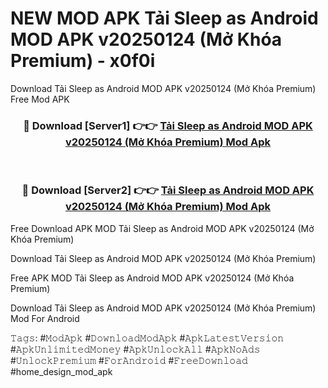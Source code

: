 # NEW MOD APK Tải Sleep as Android MOD APK v20250124 (Mở Khóa Premium) - x0f0i
Download Tải Sleep as Android MOD APK v20250124 (Mở Khóa Premium) Free Mod APK

<div align="center">
<h3>🔴 Download [Server1] 👉👉 <a href="https://apk-comot.site?title=Tải_Sleep_as_Android_MOD_APK_v20250124_(Mở_Khóa_Premium)">Tải Sleep as Android MOD APK v20250124 (Mở Khóa Premium) Mod Apk</a></h3><br>

<h3>🔴 Download [Server2] 👉👉 <a href="https://apk-comot.site?title=Tải_Sleep_as_Android_MOD_APK_v20250124_(Mở_Khóa_Premium)">Tải Sleep as Android MOD APK v20250124 (Mở Khóa Premium) Mod Apk</a></h3>
</div>


Free Download APK MOD Tải Sleep as Android MOD APK v20250124 (Mở Khóa Premium)

Download Tải Sleep as Android MOD APK v20250124 (Mở Khóa Premium) 

Free APK MOD Tải Sleep as Android MOD APK v20250124 (Mở Khóa Premium) 

Download Tải Sleep as Android MOD APK v20250124 (Mở Khóa Premium) Mod For Android

𝚃𝚊𝚐𝚜: #𝙼𝚘𝚍𝙰𝚙𝚔 #𝙳𝚘𝚠𝚗𝚕𝚘𝚊𝚍𝙼𝚘𝚍𝙰𝚙𝚔 #𝙰𝚙𝚔𝙻𝚊𝚝𝚎𝚜𝚝𝚅𝚎𝚛𝚜𝚒𝚘𝚗 #𝙰𝚙𝚔𝚄𝚗𝚕𝚒𝚖𝚒𝚝𝚎𝚍𝙼𝚘𝚗𝚎𝚢 #𝙰𝚙𝚔𝚄𝚗𝚕𝚘𝚌𝚔𝙰𝚕𝚕 #𝙰𝚙𝚔𝙽𝚘𝙰𝚍𝚜 #𝚄𝚗𝚕𝚘𝚌𝚔𝙿𝚛𝚎𝚖𝚒𝚞𝚖 #𝙵𝚘𝚛𝙰𝚗𝚍𝚛𝚘𝚒𝚍 #𝙵𝚛𝚎𝚎𝙳𝚘𝚠𝚗𝚕𝚘𝚊𝚍 #home_design_mod_apk